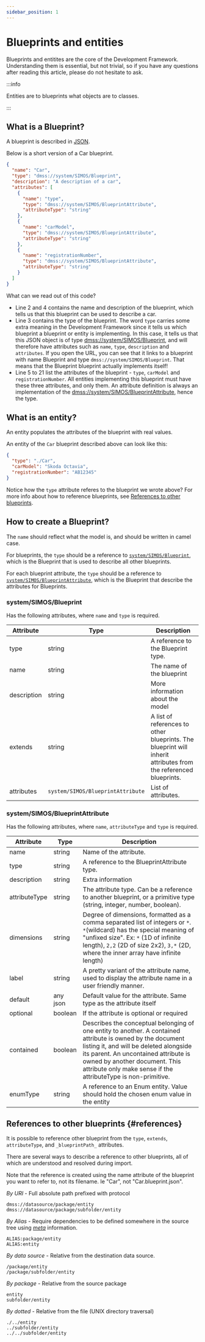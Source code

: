 ```yaml
---
sidebar_position: 1
---
```


# Blueprints and entities

Blueprints and entitites are the core of the Development Framework. Understanding them is essential, but not trivial, so if you have any questions after reading this article, please do not hesitate to ask.

:::info

Entities are to blueprints what objects are to classes.

:::

## What is a Blueprint?

A blueprint is described in [JSON](https://www.json.org/json-en.html).

Below is a short version of a Car blueprint.

```json showLineNumbers title="Car.blueprint.json"
{
  "name": "Car",
  "type": "dmss://system/SIMOS/Blueprint",
  "description": "A description of a car",
  "attributes": [
    {
      "name": "type",
      "type": "dmss://system/SIMOS/BlueprintAttribute",
      "attributeType": "string"
    },
    {
      "name": "carModel",
      "type": "dmss://system/SIMOS/BlueprintAttribute",
      "attributeType": "string"
    },
    {
      "name": "registrationNumber",
      "type": "dmss://system/SIMOS/BlueprintAttribute",
      "attributeType": "string"
    }
  ]
}
```

What can we read out of this code?

- Line 2 and 4 contains the name and description of the blueprint, which tells us that this blueprint can be used to describe a car.
- Line 3 contains the type of the blueprint. The word `type` carries some extra meaning in the Development Framework since it tells us which blueprint a blueprint or entity is implementing. In this case, it tells us that this JSON object is of type [dmss://system/SIMOS/Blueprint][Blueprint], and will therefore have attributes such as `name`, `type`, `description` and `attributes`. If you open the URL, you can see that it links to a blueprint with name Blueprint and type `dmss://system/SIMOS/Blueprint`. That means that the Blueprint blueprint actually implements itself!
- Line 5 to 21 list the attributes of the blueprint - `type`, `carModel` and `registrationNumber`. All entities implementing this blueprint must have these three attributes, and only them. An attribute definition is always an implementation of the [dmss://system/SIMOS/BlueprintAttribute][BlueprintAttribute], hence the type.

## What is an entity?

An entity populates the attributes of the blueprint with real values.

An entity of the `Car` blueprint described above can look like this:

```json showLineNumbers title="car.entity.json"
{
  "type": "./Car",
  "carModel": "Skoda Octavia",
  "registrationNumber": "AB12345"
}
```

Notice how the `type` attribute referes to the blueprint we wrote above? For more info about how to reference blueprints, see [References to other blueprints](#references).

## How to create a Blueprint?

The `name` should reflect what the model is, and should be written in camel case.

For blueprints, the `type` should be a reference to [`system/SIMOS/Blueprint`][Blueprint], which is the Blueprint that is used to describe all other blueprints.

For each blueprint attribute, the `type` should be a reference to [`system/SIMOS/BlueprintAttribute`][BlueprintAttribute], which is the Blueprint that describe the attributes for Blueprints.

### system/SIMOS/Blueprint

Has the following attributes, where `name` and `type` is required.

| Attribute   | Type                              | Description                                                                                                     |
| ----------- | --------------------------------- | --------------------------------------------------------------------------------------------------------------- |
| type        | string                            | A reference to the Blueprint type.                                                                              |
| name        | string                            | The name of the blueprint                                                                                       |
| description | string                            | More information about the model                                                                                |
| extends     | string                            | A list of references to other blueprints. The blueprint will inherit attributes from the referenced blueprints. |
| attributes  | `system/SIMOS/BlueprintAttribute` | List of attributes.                                                                                             |

### system/SIMOS/BlueprintAttribute

Has the following attributes, where `name`, `attributeType` and `type` is required.

| Attribute     | Type     | Description                                                                                                                                                                                                                                                                                    |
| ------------- | -------- | ---------------------------------------------------------------------------------------------------------------------------------------------------------------------------------------------------------------------------------------------------------------------------------------------- |
| name          | string   | Name of the attribute.                                                                                                                                                                                                                                                                         |
| type          | string   | A reference to the BlueprintAttribute type.                                                                                                                                                                                                                                                    |
| description   | string   | Extra information                                                                                                                                                                                                                                                                              |
| attributeType | string   | The attribute type. Can be a reference to another blueprint, or a primitive type (string, integer, number, boolean).                                                                                                                                                                           |
| dimensions    | string   | Degree of dimensions, formatted as a comma separated list of integers or `*`. `*`(wildcard) has the special meaning of "unfixed size". Ex: `*` (1D of infinite length), `2,2` (2D of size 2x2), `3,*` (2D, where the inner array have infinite length)                                         |
| label         | string   | A pretty variant of the attribute name, used to display the attribute name in a user friendly manner.                                                                                                                                                                                          |
| default       | any json | Default value for the attribute. Same type as the attribute itself                                                                                                                                                                                                                             |
| optional      | boolean  | If the attribute is optional or required                                                                                                                                                                                                                                                       |
| contained     | boolean  | Describes the conceptual belonging of one entity to another. A contained attribute is owned by the document listing it, and will be deleted alongside its parent. An uncontained attribute is owned by another document. This attribute only make sense if the attributeType is non-primitive. |
| enumType      | string   | A reference to an Enum entity. Value should hold the chosen enum value in the entity                                                                                                                                                                                                           |

## References to other blueprints {#references}

It is possible to reference other blueprint from the `type`, `extends`, `attributeType`, and `_blueprintPath_` attributes.

There are several ways to describe a reference to other blueprints, all of which are understood and resolved during import.

Note that the reference is created using the name attribute of the blueprint you want to refer to, not its filename. Ie "Car", not "Car.blueprint.json".

_By URI_ - Full absolute path prefixed with protocol

```
dmss://datasource/package/entity
dmss://datasource/package/subfolder/entity
```

_By Alias_ - Require dependencies to be defined somewhere in the source tree using [_meta_](./../concepts/meta.md) information.

```
ALIAS:package/entity
ALIAS:entity
```

_By data source_ - Relative from the destination data source.

```
/package/entity
/package/subfolder/entity
```

_By package_ - Relative from the source package

```
entity
subfolder/entity
```

_By dotted_ - Relative from the file (UNIX directory traversal)

```
./../entity
../subfolder/entity
../../subfolder/entity
```

[Blueprint]: https://github.com/equinor/data-modelling-storage-service/blob/master/src/home/system/SIMOS/Blueprint.json
[BlueprintAttribute]: https://github.com/equinor/data-modelling-storage-service/blob/master/src/home/system/SIMOS/BlueprintAttribute.json
